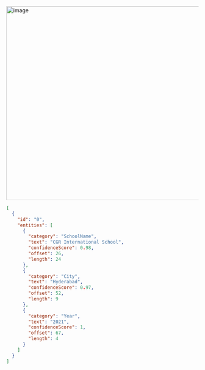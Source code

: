 <img width="940" height="508" alt="image" src="https://github.com/user-attachments/assets/3858a723-c115-4b18-9d96-94b9cea3345a" />

```JSON
[
  {
    "id": "0",
    "entities": [
      {
        "category": "SchoolName",
        "text": "CGR International School",
        "confidenceScore": 0.98,
        "offset": 26,
        "length": 24
      },
      {
        "category": "City",
        "text": "Hyderabad",
        "confidenceScore": 0.97,
        "offset": 52,
        "length": 9
      },
      {
        "category": "Year",
        "text": "2021",
        "confidenceScore": 1,
        "offset": 67,
        "length": 4
      }
    ]
  }
]
```

